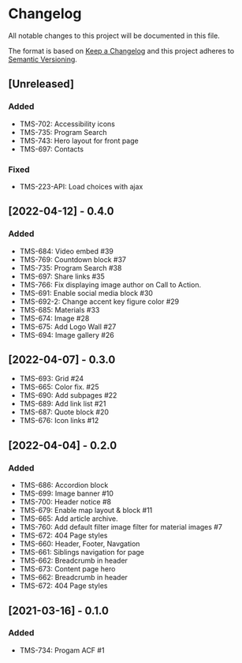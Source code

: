 # Changelog

All notable changes to this project will be documented in this file.

The format is based on [Keep a Changelog](http://keepachangelog.com/en/1.0.0/)
and this project adheres to [Semantic Versioning](http://semver.org/spec/v2.0.0.html).

## [Unreleased]

### Added

- TMS-702: Accessibility icons
- TMS-735: Program Search
- TMS-743: Hero layout for front page
- TMS-697: Contacts

### Fixed

- TMS-223-API: Load choices with ajax

## [2022-04-12] - 0.4.0

### Added

- TMS-684: Video embed #39
- TMS-769: Countdown block #37
- TMS-735: Program Search #38
- TMS-697: Share links #35
- TMS-766: Fix displaying image author on Call to Action.
- TMS-691: Enable social media block #30
- TMS-692-2: Change accent key figure color #29
- TMS-685: Materials #33
- TMS-674: Image #28
- TMS-675: Add Logo Wall #27
- TMS-694: Image gallery #26

## [2022-04-07] - 0.3.0

- TMS-693: Grid #24
- TMS-665: Color fix. #25
- TMS-690: Add subpages #22
- TMS-689: Add link list #21
- TMS-687: Quote block #20
- TMS-676: Icon links #12

## [2022-04-04] - 0.2.0

### Added

- TMS-686: Accordion block
- TMS-699: Image banner #10
- TMS-700: Header notice #8
- TMS-679: Enable map layout & block #11
- TMS-665: Add article archive.
- TMS-760: Add default filter image filter for material images #7
- TMS-672: 404 Page styles
- TMS-660: Header, Footer, Navgation
- TMS-661: Siblings navigation for page
- TMS-662: Breadcrumb in header
- TMS-673: Content page hero
- TMS-662: Breadcrumb in header
- TMS-672: 404 Page styles

## [2021-03-16] - 0.1.0

### Added

- TMS-734: Progam ACF #1
